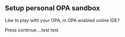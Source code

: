 ## Setup personal OPA sandbox

Like to play with your OPA, in OPA enabled online IDE?

Press continue....test test
